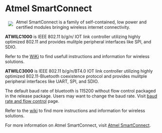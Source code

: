 # Atmel SmartConnect 

<a href="http://www.atmel.com"><img src="http://www.atmel.com/Images/atmel.png" align="left" hspace="10" vspace="6"></a>

Atmel SmartConnect is a family of self-contained, low power and certified modules bringing wireless internet connectivity.

**ATWILC1000** is IEEE 802.11 b/g/n/ IOT link controller utilizing highly optimized 802.11 and provides mulitple peripheral interfaces like SPI, and SDIO.  

Refer to the [WiKi](https://github.com/linux4sc/wireless-driver/wiki) to find usefull instructions and information for wireless solutions.

**ATWILC3000** is IEEE 802.11 b/g/n/BT4.0 IOT link controller utilizing highly optimized 802.11-Bluetooth coexistence protocol and provides mulitple peripheral interfaces like UART, SPI, and SDIO.

The default baud rate of bluetooth is 115200 without flow control packaged in the release package. Users may want to change the baud rate. Visit [baud rate and flow control](https://github.com/atwilc3000/driver/wiki/bluetooth#baud-rate-and-flow-control) page.

Refer to the [wiki](https://github.com/atwilc3000/driver/wiki) to find more instructions and information for wireless solutions.

For more information on Atmel SmartConnect, visit [Atmel SmartConnect](http://www.atmel.com/products/wireless/wifi/smart-connect.aspx).
